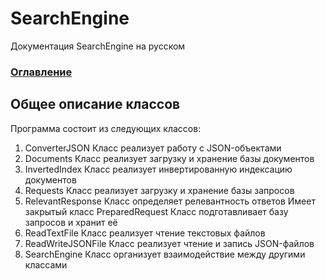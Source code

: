 # SearchEngine
Документация SearchEngine на русском

### [Оглавление](../index.md)

## Общее описание классов
Программа состоит из следующих классов:
1. ConverterJSON
   Класс реализует работу с JSON-объектами
2. Documents
   Класс реализует загрузку и хранение базы документов
3. InvertedIndex
   Класс реализует инвертированную индексацию документов
4. Requests
   Класс реализует загрузку и хранение базы запросов
5. RelevantResponse
   Класс определяет релевантность ответов
   Имеет закрытый класс PreparedRequest
   Класс подготавливает базу запросов и хранит её
6. ReadTextFile
    Класс реализует чтение текстовых файлов
7. ReadWriteJSONFile
    Класс реализует чтение и запись JSON-файлов
8. SearchEngine
    Класс организует взаимодействие между другими классами
